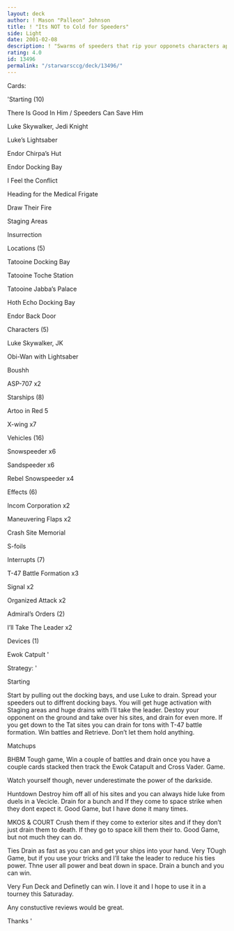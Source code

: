 ```yaml
---
layout: deck
author: ! Mason "Palleon" Johnson
title: ! "Its NOT to Cold for Speeders"
side: Light
date: 2001-02-08
description: ! "Swarms of speeders that rip your opponets characters apart. (and can drain)"
rating: 4.0
id: 13496
permalink: "/starwarsccg/deck/13496/"
---
```

Cards: 

'Starting (10)


There Is Good In Him / Speeders Can Save Him

Luke Skywalker, Jedi Knight

Luke’s Lightsaber

Endor Chirpa’s Hut

Endor Docking Bay

I Feel the Conflict

Heading for the Medical Frigate

Draw Their Fire

Staging Areas

Insurrection


Locations (5)


Tatooine Docking Bay

Tatooine Toche Station

Tatooine Jabba’s Palace

Hoth Echo Docking Bay

Endor Back Door


Characters (5)


Luke Skywalker, JK

Obi-Wan with Lightsaber 

Boushh

ASP-707 x2


Starships (8)


Artoo in Red 5

X-wing x7


Vehicles (16)


Snowspeeder x6

Sandspeeder x6

Rebel Snowspeeder x4


Effects (6)


Incom Corporation x2

Maneuvering Flaps x2

Crash Site Memorial

S-foils



Interrupts (7)


T-47 Battle Formation x3

Signal x2

Organized Attack x2


Admiral’s Orders (2)


I’ll Take The Leader x2


Devices (1)


Ewok Catpult '

Strategy: '

Starting


Start by pulling out the docking bays, and use Luke to drain. Spread your speeders out to diffrent docking bays. You will get huge activation with Staging areas and huge drains with I’ll take the leader. Destoy your opponent on the ground and take over his sites, and drain for even more. If you get down to the Tat sites you can drain for tons with T-47 battle formation. Win battles and Retrieve. Don’t let them hold anything. 


Matchups


BHBM Tough game,  Win a couple of battles and drain once you have a couple cards stacked then track the Ewok Catapult and Cross Vader. Game.

Watch yourself though, never underestimate the power of the darkside.


Huntdown Destroy him off all of his sites and you can always hide luke from duels in a Vecicle. Drain for a bunch and If they come to space strike when they dont expect it. Good Game, but I have done it many times. 


MKOS & COURT Crush them if they come to exterior sites and if they don’t just drain them to death. If they go to space kill them their to. Good Game, but not much they can do. 


Ties Drain as fast as you can and get your ships into your hand. Very TOugh Game, but if you use your tricks and I’ll take the leader to reduce his ties power. Thne user all power and beat down in space. Drain a bunch and you can win. 


Very Fun Deck and Definetly can win. I love it and I hope to use it in a tourney this Saturaday.


Any constuctive reviews would be great. 


Thanks '
